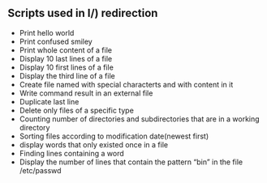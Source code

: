 ## Scripts used in I/) redirection

* Print hello world
* Print confused smiley
* Print whole content of a file
* Display 10 last  lines of a file
* Display 10 first lines of a file
* Display the third line of a file
* Create file named with special characterts and with content in it
* Write command result in an external file
* Duplicate last line
* Delete only files of a specific type
* Counting number of directories and subdirectories that are in a working directory
* Sorting files according to modification date(newest first)
* display words that only existed once in a file
* Finding lines containing a word
* Display the number of lines that contain the pattern “bin” in the file /etc/passwd